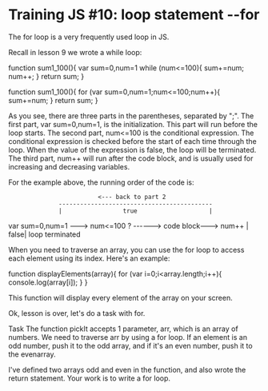# Training JS #10: loop statement --for

The for loop is a very frequently used loop in JS.

Recall in lesson 9 we wrote a while loop:

function sum1_100(){
var sum=0,num=1
while (num<=100){
sum+=num;
num++;
}
return sum;
}

function sum1_100(){
for (var sum=0,num=1;num<=100;num++){
sum+=num;
}
return sum;
}

As you see, there are three parts in the parentheses, separated by ";". The first part, var sum=0,num=1, is the initialization. This part will run before the loop starts. The second part, num<=100 is the conditional expression. The conditional expression is checked before the start of each time through the loop. When the value of the expression is false, the loop will be terminated. The third part, num++ will run after the code block, and is usually used for increasing and decreasing variables.

For the example above, the running order of the code is:

                             <--- back to part 2
                  -------------------------------------------
                  |                 true                    |

var sum=0,num=1 ---> num<=100 ? ------> code block---> num++
|  
 false|
loop terminated

When you need to traverse an array, you can use the for loop to access each element using its index. Here's an example:

function displayElements(array){
for (var i=0;i<array.length;i++){
console.log(array[i]);
}
}

This function will display every element of the array on your screen.

Ok, lesson is over, let's do a task with for.

Task
The function pickIt accepts 1 parameter, arr, which is an array of numbers. We need to traverse arr by using a for loop. If an element is an odd number, push it to the odd array, and if it's an even number, push it to the evenarray.

I've defined two arrays odd and even in the function, and also wrote the return statement. Your work is to write a for loop.